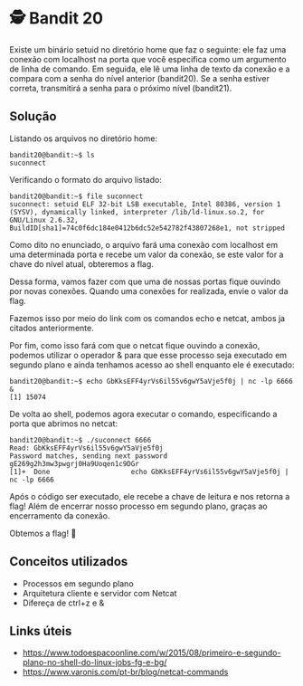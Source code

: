 # 🕵️ Bandit 20

Existe um binário setuid no diretório home que faz o seguinte: ele faz uma conexão com localhost na porta que você especifica como um argumento de linha de comando. Em seguida, ele lê uma linha de texto da conexão e a compara com a senha do nível anterior (bandit20). Se a senha estiver correta, transmitirá a senha para o próximo nível (bandit21).

## Solução

Listando os arquivos no diretório home:
```
bandit20@bandit:~$ ls
suconnect
```

Verificando o formato do arquivo listado:
```
bandit20@bandit:~$ file suconnect 
suconnect: setuid ELF 32-bit LSB executable, Intel 80386, version 1 (SYSV), dynamically linked, interpreter /lib/ld-linux.so.2, for GNU/Linux 2.6.32, BuildID[sha1]=74c0f6dc184e0412b6dc52e542782f43807268e1, not stripped
```

Como dito no enunciado, o arquivo fará uma conexão com localhost em uma determinada porta e recebe um valor da conexão, se este valor for a chave do nível atual, obteremos a flag. 

Dessa forma, vamos fazer com que uma de nossas portas fique ouvindo por novas conexões. Quando uma conexões for realizada, envie o valor da flag.

Fazemos isso por meio do link com os comandos echo e netcat, ambos ja citados anteriormente.

Por fim, como isso fará com que o netcat fique ouvindo a conexão, podemos utilizar o operador & para que esse processo seja executado em segundo plano e ainda tenhamos acesso ao shell enquanto ele é executado:
```
bandit20@bandit:~$ echo GbKksEFF4yrVs6il55v6gwY5aVje5f0j | nc -lp 6666 &
[1] 15074
```

De volta ao shell, podemos agora executar o comando, especificando a porta que abrimos no netcat:
```
bandit20@bandit:~$ ./suconnect 6666
Read: GbKksEFF4yrVs6il55v6gwY5aVje5f0j
Password matches, sending next password
gE269g2h3mw3pwgrj0Ha9Uoqen1c9DGr
[1]+  Done                    echo GbKksEFF4yrVs6il55v6gwY5aVje5f0j | nc -lp 6666

```

Após o código ser executado, ele recebe a chave de leitura e nos retorna a flag! Além de encerrar nosso processo em segundo plano, graças ao encerramento da conexão.

Obtemos a flag! 🥷

## Conceitos utilizados

- Processos em segundo plano
- Arquitetura cliente e servidor com Netcat
- Difereça de ctrl+z e &

## Links úteis

- https://www.todoespacoonline.com/w/2015/08/primeiro-e-segundo-plano-no-shell-do-linux-jobs-fg-e-bg/
- https://www.varonis.com/pt-br/blog/netcat-commands

